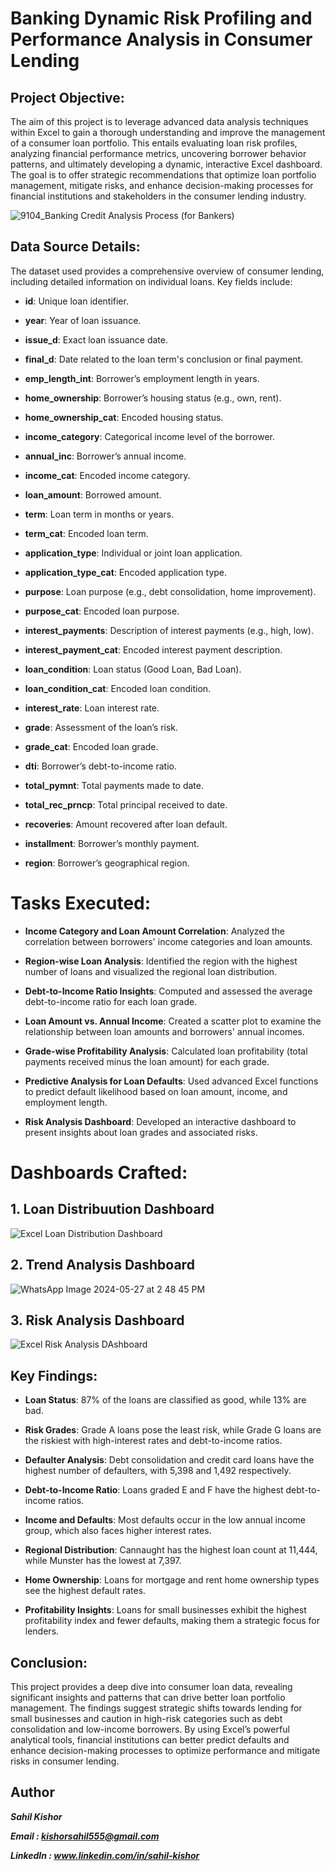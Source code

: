 # Banking Dynamic Risk Profiling and Performance Analysis in Consumer Lending

## Project Objective:

The aim of this project is to leverage advanced data analysis techniques within Excel to gain a thorough understanding and improve the management of a consumer loan portfolio. This entails evaluating loan risk profiles, analyzing financial performance metrics, uncovering borrower behavior patterns, and ultimately developing a dynamic, interactive Excel dashboard. The goal is to offer strategic recommendations that optimize loan portfolio management, mitigate risks, and enhance decision-making processes for financial institutions and stakeholders in the consumer lending industry.

![9104_Banking Credit Analysis Process (for Bankers)](https://github.com/sahil-kishor/Excel-Dashboarding-Bank-Loans-Risk-Profiling-and-Performance-Analysis/assets/159517524/20654daa-c5f5-43ea-9439-afff6d4be916)


## Data Source Details:

The dataset used provides a comprehensive overview of consumer lending, including detailed information on individual loans. Key fields include:

- **id**: Unique loan identifier.

- **year**: Year of loan issuance.

- **issue_d**: Exact loan issuance date.

- **final_d**: Date related to the loan term's conclusion or final payment.

- **emp_length_int**: Borrower’s employment length in years.

- **home_ownership**: Borrower’s housing status (e.g., own, rent).

- **home_ownership_cat**: Encoded housing status.

- **income_category**: Categorical income level of the borrower.

- **annual_inc**: Borrower’s annual income.

- **income_cat**: Encoded income category.

- **loan_amount**: Borrowed amount.

- **term**: Loan term in months or years.

- **term_cat**: Encoded loan term.

- **application_type**: Individual or joint loan application.

- **application_type_cat**: Encoded application type.

- **purpose**: Loan purpose (e.g., debt consolidation, home improvement).

- **purpose_cat**: Encoded loan purpose.

- **interest_payments**: Description of interest payments (e.g., high, low).

- **interest_payment_cat**: Encoded interest payment description.

- **loan_condition**: Loan status (Good Loan, Bad Loan).

- **loan_condition_cat**: Encoded loan condition.

- **interest_rate**: Loan interest rate.

- **grade**: Assessment of the loan’s risk.

- **grade_cat**: Encoded loan grade.

- **dti**: Borrower’s debt-to-income ratio.

- **total_pymnt**: Total payments made to date.

- **total_rec_prncp**: Total principal received to date.

- **recoveries**: Amount recovered after loan default.

- **installment**: Borrower’s monthly payment.

- **region**: Borrower’s geographical region.

# Tasks Executed:

+ **Income Category and Loan Amount Correlation**: Analyzed the correlation between borrowers' income categories and loan amounts.

+ **Region-wise Loan Analysis**: Identified the region with the highest number of loans and visualized the regional loan distribution.

+ **Debt-to-Income Ratio Insights**: Computed and assessed the average debt-to-income ratio for each loan grade.

+ **Loan Amount vs. Annual Income**: Created a scatter plot to examine the relationship between loan amounts and borrowers' annual incomes.

+ **Grade-wise Profitability Analysis**: Calculated loan profitability (total payments received minus the loan amount) for each grade.

+ **Predictive Analysis for Loan Defaults**: Used advanced Excel functions to predict default likelihood based on loan amount, income, and employment length.

+ **Risk Analysis Dashboard**: Developed an interactive dashboard to present insights about loan grades and associated risks.

# Dashboards Crafted:

## 1. Loan Distribuution Dashboard
![Excel Loan Distribution Dashboard](https://github.com/sahil-kishor/Excel-Dashboarding-Bank-Loans-Risk-Profiling-and-Performance-Analysis/assets/159517524/ebd0853b-bbf8-426a-b28d-680124711ff5)

## 2. Trend Analysis Dashboard
![WhatsApp Image 2024-05-27 at 2 48 45 PM](https://github.com/sahil-kishor/Excel-Dashboarding-Bank-Loans-Risk-Profiling-and-Performance-Analysis/assets/159517524/eb9c30d0-168f-4662-9ead-033c9fe27ed9)



## 3. Risk Analysis Dashboard
![Excel Risk Analysis DAshboard](https://github.com/sahil-kishor/Excel-Dashboarding-Bank-Loans-Risk-Profiling-and-Performance-Analysis/assets/159517524/2d321c6a-f390-4aa3-85e0-4069dff728e4)


## Key Findings:
* **Loan Status**: 87% of the loans are classified as good, while 13% are bad.

* **Risk Grades**: Grade A loans pose the least risk, while Grade G loans are the riskiest with high-interest rates and debt-to-income ratios.

* **Defaulter Analysis**: Debt consolidation and credit card loans have the highest number of defaulters, with 5,398 and 1,492 respectively.

* **Debt-to-Income Ratio**: Loans graded E and F have the highest debt-to-income ratios.

* **Income and Defaults**: Most defaults occur in the low annual income group, which also faces higher interest rates.

* **Regional Distribution**: Cannaught has the highest loan count at 11,444, while Munster has the lowest at 7,397.

* **Home Ownership**: Loans for mortgage and rent home ownership types see the highest default rates.
  
* **Profitability Insights**: Loans for small businesses exhibit the highest profitability index and fewer defaults, making them a strategic focus for lenders.

## Conclusion:

This project provides a deep dive into consumer loan data, revealing significant insights and patterns that can drive better loan portfolio management. The findings suggest strategic shifts towards lending for small businesses and caution in high-risk categories such as debt consolidation and low-income borrowers. By using Excel’s powerful analytical tools, financial institutions can better predict defaults and enhance decision-making processes to optimize performance and mitigate risks in consumer lending.


## Author

***Sahil Kishor***

***Email : kishorsahil555@gmail.com***

***LinkedIn : www.linkedin.com/in/sahil-kishor***
